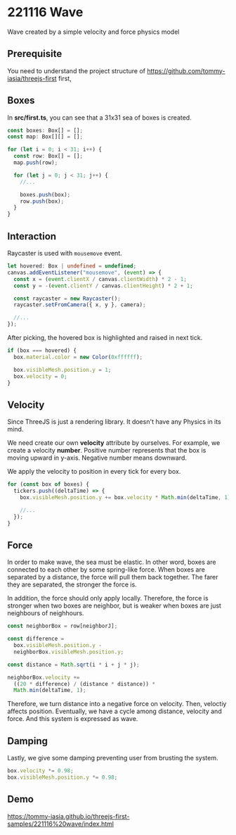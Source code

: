 # 221116 Wave

Wave created by a simple velocity and force physics model

## Prerequisite

You need to understand the project structure of https://github.com/tommy-iasia/threejs-first first,  

## Boxes

In **src/first.ts**, you can see that a 31x31 sea of boxes is created.

```ts
const boxes: Box[] = [];
const map: Box[][] = [];

for (let i = 0; i < 31; i++) {
  const row: Box[] = [];
  map.push(row);

  for (let j = 0; j < 31; j++) {
    //...

    boxes.push(box);
    row.push(box);
  }
}
```

## Interaction

Raycaster is used with `mousemove` event.

```ts
let hovered: Box | undefined = undefined;
canvas.addEventListener("mousemove", (event) => {
  const x = (event.clientX / canvas.clientWidth) * 2 - 1;
  const y = -(event.clientY / canvas.clientHeight) * 2 + 1;

  const raycaster = new Raycaster();
  raycaster.setFromCamera({ x, y }, camera);

  //...
});
```

After picking, the hovered box is highlighted and raised in next tick.

```ts
if (box === hovered) {
  box.material.color = new Color(0xffffff);

  box.visibleMesh.position.y = 1;
  box.velocity = 0;
}
```

## Velocity

Since ThreeJS is just a rendering library. It doesn't have any Physics in its mind.

We need create our own **velocity** attribute by ourselves. For example, we create a velocity **number**.
Positive number represents that the box is moving upward in y-axis. Negative number means downward.

We apply the velocity to position in every tick for every box.

```ts
for (const box of boxes) {
  tickers.push((deltaTime) => {
    box.visibleMesh.position.y += box.velocity * Math.min(deltaTime, 1);

    //...
  });
}
```

## Force

In order to make wave, the sea must be elastic. In other word, boxes are connected to each other by some spring-like force.
When boxes are separated by a distance, the force will pull them back together. The farer they are separated, the stronger the force is.

In addition, the force should only apply locally. Therefore, the force is stronger when two boxes are neighbor, but is weaker when boxes are just neighbours of neighhours.

```ts
const neighborBox = row[neighborJ];

const difference =
  box.visibleMesh.position.y -
  neighborBox.visibleMesh.position.y;

const distance = Math.sqrt(i * i + j * j);

neighborBox.velocity +=
  ((20 * difference) / (distance * distance)) *
  Math.min(deltaTime, 1);
```

Therefore, we turn distance into a negative force on velocity. Then, veloctiy affects position. Eventually, we have a cycle among distance, velocity and force. And this system is expressed as wave.

## Damping

Lastly, we give some damping preventing user from brusting the system.

```ts
box.velocity *= 0.98;
box.visibleMesh.position.y *= 0.98;
```

## Demo

https://tommy-iasia.github.io/threejs-first-samples/221116%20wave/index.html
